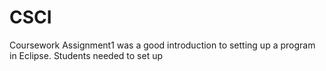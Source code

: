 # CSCI
Coursework
Assignment1 was a good introduction to setting up a program in Eclipse. Students needed to set up 
